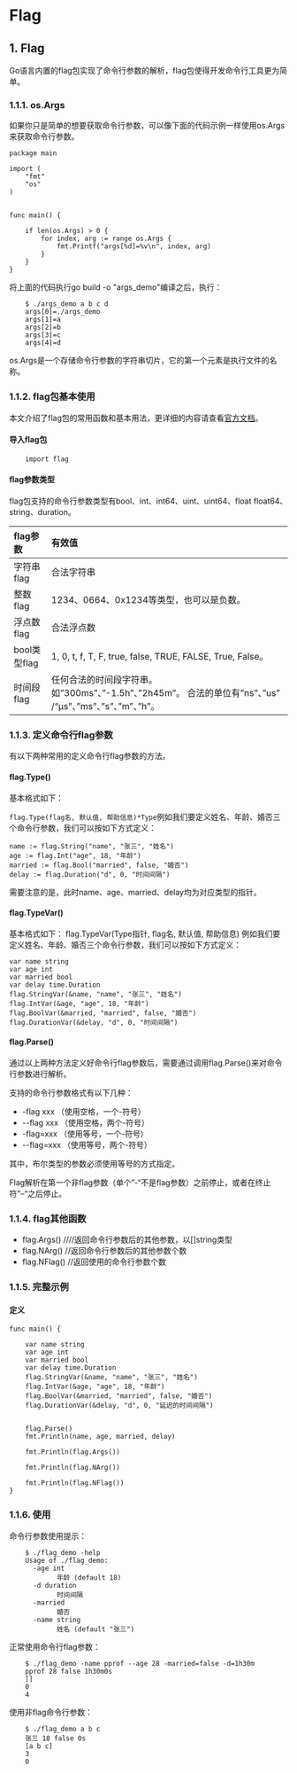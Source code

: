 # Flag

## 1. Flag <a id="flag"></a>

Go语言内置的flag包实现了命令行参数的解析，flag包使得开发命令行工具更为简单。

### 1.1.1. os.Args <a id="osargs"></a>

如果你只是简单的想要获取命令行参数，可以像下面的代码示例一样使用os.Args来获取命令行参数。

```text
package main

import (
    "fmt"
    "os"
)


func main() {
    
    if len(os.Args) > 0 {
        for index, arg := range os.Args {
            fmt.Printf("args[%d]=%v\n", index, arg)
        }
    }
}
```

将上面的代码执行go build -o "args\_demo"编译之后，执行：

```text
    $ ./args_demo a b c d
    args[0]=./args_demo
    args[1]=a
    args[2]=b
    args[3]=c
    args[4]=d
```

os.Args是一个存储命令行参数的字符串切片，它的第一个元素是执行文件的名称。

### 1.1.2. flag包基本使用 <a id="flag&#x5305;&#x57FA;&#x672C;&#x4F7F;&#x7528;"></a>

本文介绍了flag包的常用函数和基本用法，更详细的内容请查看[官方文档](https://studygolang.com/pkgdoc)。

#### 导入flag包 <a id="&#x5BFC;&#x5165;flag&#x5305;"></a>

```text
    import flag
```

#### flag参数类型 <a id="flag&#x53C2;&#x6570;&#x7C7B;&#x578B;"></a>

flag包支持的命令行参数类型有bool、int、int64、uint、uint64、float float64、string、duration。

| flag参数 | 有效值 |
| :--- | :--- |
| 字符串flag | 合法字符串 |
| 整数flag | 1234、0664、0x1234等类型，也可以是负数。 |
| 浮点数flag | 合法浮点数 |
| bool类型flag | 1, 0, t, f, T, F, true, false, TRUE, FALSE, True, False。 |
| 时间段flag | 任何合法的时间段字符串。如”300ms”、”-1.5h”、”2h45m”。 合法的单位有”ns”、”us” /“µs”、”ms”、”s”、”m”、”h”。 |

### 1.1.3. 定义命令行flag参数 <a id="&#x5B9A;&#x4E49;&#x547D;&#x4EE4;&#x884C;flag&#x53C2;&#x6570;"></a>

有以下两种常用的定义命令行flag参数的方法。

#### flag.Type\(\) <a id="flagtype"></a>

基本格式如下：

`flag.Type(flag名, 默认值, 帮助信息)*Type`例如我们要定义姓名、年龄、婚否三个命令行参数，我们可以按如下方式定义：

```text
name := flag.String("name", "张三", "姓名")
age := flag.Int("age", 18, "年龄")
married := flag.Bool("married", false, "婚否")
delay := flag.Duration("d", 0, "时间间隔")
```

需要注意的是，此时name、age、married、delay均为对应类型的指针。

#### flag.TypeVar\(\) <a id="flagtypevar"></a>

基本格式如下： flag.TypeVar\(Type指针, flag名, 默认值, 帮助信息\) 例如我们要定义姓名、年龄、婚否三个命令行参数，我们可以按如下方式定义：

```text
var name string
var age int
var married bool
var delay time.Duration
flag.StringVar(&name, "name", "张三", "姓名")
flag.IntVar(&age, "age", 18, "年龄")
flag.BoolVar(&married, "married", false, "婚否")
flag.DurationVar(&delay, "d", 0, "时间间隔")
```

#### flag.Parse\(\) <a id="flagparse"></a>

通过以上两种方法定义好命令行flag参数后，需要通过调用flag.Parse\(\)来对命令行参数进行解析。

支持的命令行参数格式有以下几种：

* -flag xxx （使用空格，一个-符号）
* --flag xxx （使用空格，两个-符号）
* -flag=xxx （使用等号，一个-符号）
* --flag=xxx （使用等号，两个-符号）

其中，布尔类型的参数必须使用等号的方式指定。

Flag解析在第一个非flag参数（单个”-“不是flag参数）之前停止，或者在终止符”–“之后停止。

### 1.1.4. flag其他函数 <a id="flag&#x5176;&#x4ED6;&#x51FD;&#x6570;"></a>

* flag.Args\(\) ////返回命令行参数后的其他参数，以\[\]string类型
* flag.NArg\(\) //返回命令行参数后的其他参数个数
* flag.NFlag\(\) //返回使用的命令行参数个数

### 1.1.5. 完整示例 <a id="&#x5B8C;&#x6574;&#x793A;&#x4F8B;"></a>

#### 定义 <a id="&#x5B9A;&#x4E49;"></a>

```text
func main() {
    
    var name string
    var age int
    var married bool
    var delay time.Duration
    flag.StringVar(&name, "name", "张三", "姓名")
    flag.IntVar(&age, "age", 18, "年龄")
    flag.BoolVar(&married, "married", false, "婚否")
    flag.DurationVar(&delay, "d", 0, "延迟的时间间隔")

    
    flag.Parse()
    fmt.Println(name, age, married, delay)
    
    fmt.Println(flag.Args())
    
    fmt.Println(flag.NArg())
    
    fmt.Println(flag.NFlag())
}
```

### 1.1.6. 使用 <a id="&#x4F7F;&#x7528;"></a>

命令行参数使用提示：

```text
    $ ./flag_demo -help
    Usage of ./flag_demo:
      -age int
            年龄 (default 18)
      -d duration
            时间间隔
      -married
            婚否
      -name string
            姓名 (default "张三")
```

正常使用命令行flag参数：

```text
    $ ./flag_demo -name pprof --age 28 -married=false -d=1h30m
    pprof 28 false 1h30m0s
    []
    0
    4
```

使用非flag命令行参数：

```text
    $ ./flag_demo a b c
    张三 18 false 0s
    [a b c]
    3
    0
```


